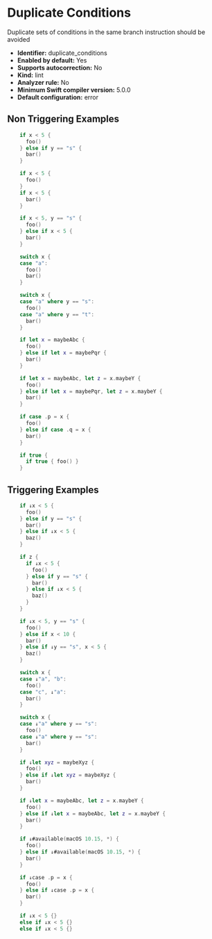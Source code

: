 # Duplicate Conditions

Duplicate sets of conditions in the same branch instruction should be avoided

* **Identifier:** duplicate_conditions
* **Enabled by default:** Yes
* **Supports autocorrection:** No
* **Kind:** lint
* **Analyzer rule:** No
* **Minimum Swift compiler version:** 5.0.0
* **Default configuration:** error

## Non Triggering Examples

```swift
    if x < 5 {
      foo()
    } else if y == "s" {
      bar()
    }
```

```swift
    if x < 5 {
      foo()
    }
    if x < 5 {
      bar()
    }
```

```swift
    if x < 5, y == "s" {
      foo()
    } else if x < 5 {
      bar()
    }
```

```swift
    switch x {
    case "a":
      foo()
      bar()
    }
```

```swift
    switch x {
    case "a" where y == "s":
      foo()
    case "a" where y == "t":
      bar()
    }
```

```swift
    if let x = maybeAbc {
      foo()
    } else if let x = maybePqr {
      bar()
    }
```

```swift
    if let x = maybeAbc, let z = x.maybeY {
      foo()
    } else if let x = maybePqr, let z = x.maybeY {
      bar()
    }
```

```swift
    if case .p = x {
      foo()
    } else if case .q = x {
      bar()
    }
```

```swift
    if true {
      if true { foo() }
    }
```

## Triggering Examples

```swift
    if ↓x < 5 {
      foo()
    } else if y == "s" {
      bar()
    } else if ↓x < 5 {
      baz()
    }
```

```swift
    if z {
      if ↓x < 5 {
        foo()
      } else if y == "s" {
        bar()
      } else if ↓x < 5 {
        baz()
      }
    }
```

```swift
    if ↓x < 5, y == "s" {
      foo()
    } else if x < 10 {
      bar()
    } else if ↓y == "s", x < 5 {
      baz()
    }
```

```swift
    switch x {
    case ↓"a", "b":
      foo()
    case "c", ↓"a":
      bar()
    }
```

```swift
    switch x {
    case ↓"a" where y == "s":
      foo()
    case ↓"a" where y == "s":
      bar()
    }
```

```swift
    if ↓let xyz = maybeXyz {
      foo()
    } else if ↓let xyz = maybeXyz {
      bar()
    }
```

```swift
    if ↓let x = maybeAbc, let z = x.maybeY {
      foo()
    } else if ↓let x = maybeAbc, let z = x.maybeY {
      bar()
    }
```

```swift
    if ↓#available(macOS 10.15, *) {
      foo()
    } else if ↓#available(macOS 10.15, *) {
      bar()
    }
```

```swift
    if ↓case .p = x {
      foo()
    } else if ↓case .p = x {
      bar()
    }
```

```swift
    if ↓x < 5 {}
    else if ↓x < 5 {}
    else if ↓x < 5 {}
```